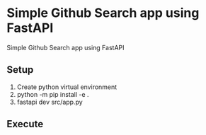 # Simple Github Search app using FastAPI

Simple Github Search app using FastAPI

## Setup

1. Create python virtual environment
2. python -m pip install -e .
3. fastapi dev src/app.py

## Execute
